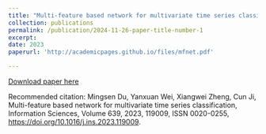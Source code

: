 ```yaml
---
title: "Multi-feature based network for multivariate time series classification"
collection: publications
permalink: /publication/2024-11-26-paper-title-number-1
excerpt:
date: 2023
paperurl: 'http://academicpages.github.io/files/mfnet.pdf'

---
```


[Download paper here](http://academicpages.github.io/files/mfnet.pdf)

Recommended citation: Mingsen Du, Yanxuan Wei, Xiangwei Zheng, Cun Ji,
Multi-feature based network for multivariate time series classification,
Information Sciences,
Volume 639,
2023,
119009,
ISSN 0020-0255,
https://doi.org/10.1016/j.ins.2023.119009.
